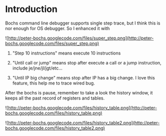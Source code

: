 # Introduction #

Bochs command line debugger supports single step trace, but I think this is nor enough for OS debugger. So I enhanced it with

![http://peter-bochs.googlecode.com/files/super_step.png](http://peter-bochs.googlecode.com/files/super_step.png)

1) "Step 10 instructions" means execute 10 instructions

2) "Until call or jump" means stop after execute a call or a jump instruction, include je/jne/jl/jgt/etc...

3) "Until IP big change" means stop after IP has a big change. I love this feature, this help me to trace wired bug.



After the bochs is pause, remember to take a look the history window, it keeps all the past record of registers and tables.

![http://peter-bochs.googlecode.com/files/history_table.png](http://peter-bochs.googlecode.com/files/history_table.png)

![http://peter-bochs.googlecode.com/files/history_table2.png](http://peter-bochs.googlecode.com/files/history_table2.png)